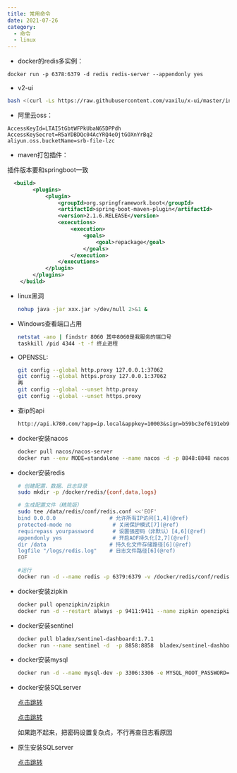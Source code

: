 ```yaml
---
title: 常用命令
date: 2021-07-26
category:
  - 命令
  - linux
---
```




* docker的redis多实例：

```dockerfile
docker run -p 6378:6379 -d redis redis-server --appendonly yes
```

* v2-ui

```bash
bash <(curl -Ls https://raw.githubusercontent.com/vaxilu/x-ui/master/install.sh)
```

* 阿里云oss：

```properties
AccessKeyId=LTAI5tGbtWFPkUbaN65DPPdh
AccessKeySecret=R5aYDBDQc04AcYRQ4eOjtGOXnYrBq2
aliyun.oss.bucketName=srb-file-lzc
```

* maven打包插件：

插件版本要和springboot一致

```xml
  <build>
        <plugins>
            <plugin>
                <groupId>org.springframework.boot</groupId>
                <artifactId>spring-boot-maven-plugin</artifactId>
                <version>2.1.6.RELEASE</version>
                <executions>
                    <execution>
                        <goals>
                            <goal>repackage</goal>
                        </goals>
                    </execution>
                </executions>
            </plugin>
        </plugins>
    </build>
```

* linux黑洞

  ```bash
  nohup java -jar xxx.jar >/dev/null 2>&1 &
  ```

* Windows查看端口占用

  ```bash
  netstat -ano | findstr 8060 其中8060是我服务的端口号
  taskkill /pid 4344 -t -f 终止进程
  ```

* OPENSSL:

  ```bash
  git config --global http.proxy 127.0.0.1:37062
  git config --global https.proxy 127.0.0.1:37062
  再
  git config --global --unset http.proxy
  git config --global --unset https.proxy
  ```

* 查ip的api

  ```txt
  http://api.k780.com/?app=ip.local&appkey=10003&sign=b59bc3ef6191eb9f747dd4e83c99f2a4&format=json
  ```

* docker安装nacos

  ```bash
  docker pull nacos/nacos-server
  docker run --env MODE=standalone --name nacos -d -p 8848:8848 nacos/nacos-server
  ```

* docker安装redis

  ```bash
  # 创建配置、数据、日志目录
  sudo mkdir -p /docker/redis/{conf,data,logs}
  
  # 生成配置文件（精简版）
  sudo tee /data/redis/conf/redis.conf <<'EOF'
  bind 0.0.0.0                 # 允许所有IP访问[1,4](@ref)
  protected-mode no             # 关闭保护模式[7](@ref)
  requirepass yourpassword      # 设置强密码（非默认）[4,6](@ref)
  appendonly yes                # 开启AOF持久化[2,7](@ref)
  dir /data                    # 持久化文件存储路径[6](@ref)
  logfile "/logs/redis.log"    # 日志文件路径[6](@ref)
  EOF
  
  #运行
  docker run -d --name redis -p 6379:6379 -v /docker/redis/conf/redis.conf:/etc/redis/redis.conf -v /docker/redis/data:/data -v /docker/redis/logs:/logs --restart=unless-stopped --memory="512m" --cpus="1" redis:6.2 redis-server /etc/redis/redis.conf      
  ```

* docker安装zipkin

  ```bash
  docker pull openzipkin/zipkin
  docker run -d --restart always -p 9411:9411 --name zipkin openzipkin/zipkin
  ```

* docker安装sentinel

  ```bash
  docker pull bladex/sentinel-dashboard:1.7.1
  docker run --name sentinel -d  -p 8858:8858  bladex/sentinel-dashboard:1.7.1
  ```

* docker安装mysql

  ```bash
  docker run -d --name mysql-dev -p 3306:3306 -e MYSQL_ROOT_PASSWORD=lzc911823616 -v /docker/mysql/data:/var/lib/mysql -v /docker/mysql/conf:/etc/mysql/conf.d -v /docker/mysql/log:/var/log/mysql --restart=unless-stopped --memory="2g" --cpus="1" mysql:8.0
  ```
  
* docker安装SQLserver

  <a href = 'https://learn.microsoft.com/zh-cn/sql/linux/quickstart-install-connect-docker?view=sql-server-linux-ver15&preserve-view=true&pivots=cs1-bash'>点击跳转</a>

  <a href = 'https://blog.51cto.com/YangPC/5579240'>点击跳转</a>

  如果跑不起来，把密码设置复杂点，不行再查日志看原因

* 原生安装SQLserver

  <a href = 'https://cloud.tencent.com/developer/article/1911796'>点击跳转</a>

